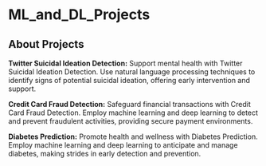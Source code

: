# ML_and_DL_Projects

## About Projects

**Twitter Suicidal Ideation Detection:** Support mental health with Twitter Suicidal Ideation Detection. Use natural language processing techniques to identify signs of potential suicidal ideation, offering early intervention and support.

**Credit Card Fraud Detection:** Safeguard financial transactions with Credit Card Fraud Detection. Employ machine learning and deep learning to detect and prevent fraudulent activities, providing secure payment environments.

**Diabetes Prediction:** Promote health and wellness with Diabetes Prediction. Employ machine learning and deep learning to anticipate and manage diabetes, making strides in early detection and prevention.
